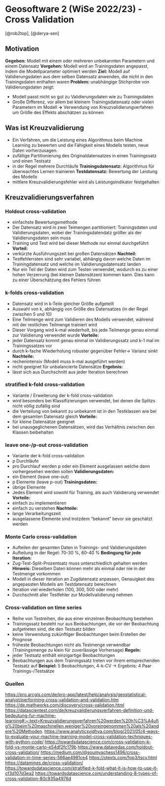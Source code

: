 # Geosoftware 2 (WiSe 2022/23) - Cross Validation

[@rob2top], [@derya-sen]

## Motivation
**Gegeben:** Modell mit einem oder mehreren unbekannten Parametern und einem Datensatz
**Vorgehen:** Modell wird an Trainingsdaten angepasst, indem die Modellparameter optimiert werden
**Ziel:** Modell auf Validierungsdaten aus dem selben Datensatz anwenden, die nicht in den Trainingsdaten enthalten waren 
**Problem:** unabhängige Stichprobe von Validierungsdaten zeigt:
  - Modell passt nicht so gut zu Validierungsdaten wie zu Trainingsdaten
  - Große Differenz, vor allem bei kleinem Trainingsdatensatz oder vielen Parametern im Modell
**->** Verwendung von Kreuzvalidierungverfahren um Größe des Effekts abschätzen zu können


## Was ist Kreuzvalidierung
- Ein Verfahren, um die Leistung eines Algorithmus beim Machine Learning zu bewerten und die Fähigkeit eines Modells testen, neue Daten vorherzusagen.
- zufällige Partitionierung des Originaldatensatzes in einen Trainingssatz und einen Testsatz
- in der Regel mehrere Durchläufe
**Trainingsdatensatz:** Algorithmus für überwachtes Lernen trainieren
**Testdatensatz:** Bewertung der Leistung des Modells
- mittlere Kreuzvalidierungsfehler wird als Leistungsindikator festgehalten

## Kreuzvalidierungsverfahren

### Holdout cross-validation
- einfachste Bewertungsmethode
- Der Datensatz wird in zwei Teimengen partitioniert: Trainingsdaten und Validierungsdaten, wobei der Trainingsdatendatz größer als der Validierungsdaten sein muss
- Training und Test wird bei dieser Methode nur einmal durchgeführt
**Vorteil:**
- verkürzte Ausführungszeit bei großen Datensätzen
**Nachteil:**
- Testfehlerraten sind sehr variabel, abhängig davon welche Daten im Trainingdatensatz und welche im Validierungsdatensatz landen 
- Nur ein Teil der Daten wird zum Testen verwendet, wodurch es zu einer hohen Verzerrung (bei kleinen Datensätzen) kommen kann. Dies kann zu einer  Überschätzung des Fehlers führen


### k-folds cross-validation
- Datensatz wird in k-Teile gleicher Größe aufgeteilt
- Auswahl von k, abhängig von Größe des Datensatzes (in der Regel zwischen 5 und 10)
- Eine Teilmenge wird zum Validieren des Modells verwendet, während  mit der restlichen Teilmenge trainiert wird
- Dieser Vorgang wird k-mal wiederholt, bis jede Teilmenge genau einmal zur Validierung verwendet wurde
**Vorteile:** 
- jeder Datensatz kommt genau einmal im Validierungssatz und k-1 mal im Trainingssatzes vor
- durch k-fache Wiederholung robuster gegenüber Fehler-> Varianz sinkt
**Nachteile:** 
- rechenintensiv (Modell muss k-mal ausgeführt werden)
- nicht geeignet für unbalancierte Datensätze
**Ergebnis:**
- lässt sich aus Durchschnitt aus jeder Iteration berechnen


### stratified k-fold cross-validation
- Variante / Erweiterung der k-fold cross-validation
- wird besonders bei Klassifizierungen verwendet, bei denen die Splitzs nicht völlig zufällig sind
- die Verteilung von bekannt zu unbekannt ist in den Testklassen wie bei dem gesamten Datensatz gleich
**Vorteile:**
- für kleine Datensätze geeignet
- bei unausgeglichenen Datensätzen, wird das Verhältnis zwischen den Klassen beibehalten

### leave one-/p-out cross-validation
- Variante der k-fold cross-validation
- p Durchläufe
- pro Durchlauf werden p oder ein Element ausgelassen welche dann vorhergesehen werden sollen
**Validierungsdaten:**
- ein Element (leave one-out)
- p Elemente (leave p-out)
**Trainingsdaten:**
- übrige Elemente
- Jedes Element wird sowohl für Training, als auch Validierung verwendet
**Vorteile:**
- einfach zu implementieren
- einfach zu verstehen
**Nachteile:**
- lange Verarbeitungszeit
- ausgelassene Elemente sind trotzdem “bekannt” bevor sie geschätzt werden 



### Monte Carlo cross-validation
- Aufteilen der gesamten Daten in Trainings- und Validierungsdaten
- Aufteilung in der Regel: 70-30 %, 60-40 %
**Bedingung für jede Iteration:**
- Zug-Test-Split-Prozentsatz muss unterschiedlich gehalten werden
**Hinweis:** Dieselben Daten können mehr als einmal oder nie in der Testmenge vorkommen
- Modell in dieser Iteration an Zugdatensatz anpassen, Genauigkeit des angepassten Modells am Testdatensatz berechnen
- Iteration viel wiederholen (100, 300, 500 oder mehr)
- Durchschnitt aller Testfehler zur Modellvalidierung nehmen



### Cross-validation on time series
- Reihe von Testreihen, die aus einer einzelnen Beobachtung bestehen
- Trainingssatz besteht nur aus Beobachtungen, die vor der Beobachtung aufgetreten sind, die den Testsatz bilden
- keine Verwendung zukünftiger Beobachtungen beim Erstellen der Prognose
- früheste Beobachtungen nicht als Testmenge verwendbar (Trainingsmenge zu klein für zuverlässige Vorhersage)
**Regeln:**
- jeder Testsatz enthält einzigartige Beobachtungen
- Beobachtungen aus dem Trainingssatz treten vor ihrem entsprechenden Testsatz auf
**Beispiel:** 5 Beobachtungen, 4-k-CV
-> Ergebnis: 4 Paar Trainings-/Testsätze

### Quellen
https://pro.arcgis.com/de/pro-app/latest/help/analysis/geostatistical-analyst/performing-cross-validation-and-validation.htm
https://de.mathworks.com/discovery/cross-validation.html
https://datascientest.com/de/kreuzvalidierungsverfahren-definition-und-bedeutung-fur-machine-learning#:~:text=Kreuzvalidierungsverfahren%20werden%20h%C3%A4ufig%20beim%20maschinellen,weniger%20voreingenommen%20als%20andere%20Methoden.
https://www.analyticsvidhya.com/blog/2021/05/4-ways-to-evaluate-your-machine-learning-model-cross-validation-techniques-with-python-code/
https://towardsdatascience.com/cross-validation-k-fold-vs-monte-carlo-e54df2fc179b
https://www.datavedas.com/holdout-cross-validation/
https://medium.com/@soumyachess1496/cross-validation-in-time-series-566ae4981ce4
https://otexts.com/fpp3/tscv.html
https://datamines.de/cross-validation/
https://towardsdatascience.com/stratified-k-fold-what-it-is-how-to-use-it-cf3d107d3ea2
https://towardsdatascience.com/understanding-8-types-of-cross-validation-80c935a4976d


